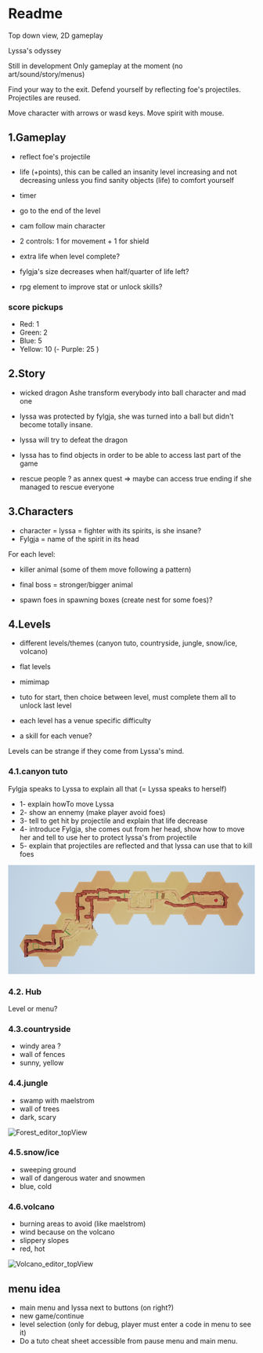 # Readme

Top down view, 2D gameplay

Lyssa's odyssey

Still in development
Only gameplay at the moment (no art/sound/story/menus)

Find your way to the exit. Defend yourself by reflecting foe's projectiles. Projectiles are reused.

Move character with arrows or wasd keys. Move spirit with mouse.


## 1.Gameplay

- reflect foe's projectile
- life (+points), this can be called an insanity level increasing and not decreasing unless you find sanity objects (life) to comfort yourself
- timer
- go to the end of the level
- cam follow main character
- 2 controls: 1 for movement + 1 for shield

- extra life when level complete?
- fylgja's size decreases when half/quarter of life left?
- rpg element to improve stat or unlock skills?

### score pickups

- Red: 1
- Green: 2
- Blue: 5
- Yellow: 10
(- Purple: 25 )


## 2.Story

- wicked dragon Ashe transform everybody into ball character and mad one
- lyssa was protected by fylgja, she was turned into a ball but didn't become totally insane.
- lyssa will try to defeat the dragon
- lyssa has to find objects in order to be able to access last part of the game

- rescue people ? as annex quest => maybe can access true ending if she managed to rescue everyone


## 3.Characters

- character = lyssa = fighter with its spirits, is she insane?
- Fylgja = name of the spirit in its head

For each level:
- killer animal (some of them move following a pattern)
- final boss = stronger/bigger animal

- spawn foes in spawning boxes (create nest for some foes)?


## 4.Levels
- different levels/themes (canyon tuto, countryside, jungle, snow/ice, volcano)
- flat levels
- mimimap
- tuto for start, then choice between level, must complete them all to unlock last level
- each level has a venue specific difficulty

- a skill for each venue?

Levels can be strange if they come from Lyssa's mind.

### 4.1.canyon tuto

Fylgja speaks to Lyssa to explain all that (= Lyssa speaks to herself)
- 1- explain howTo move Lyssa
- 2- show an ennemy (make player avoid foes)
- 3- tell to get hit by projectile and explain that life decrease
- 4- introduce Fylgja, she comes out from her head, show how to move her and tell to use her to protect lyssa's from projectile
- 5- explain that projectiles are reflected and that lyssa can use that to kill foes

![Canyon_editor_topView](Media/Canyon_editor_topView.PNG)

### 4.2. Hub

Level or menu?

### 4.3.countryside

- windy area ?
- wall of fences
- sunny, yellow

### 4.4.jungle

- swamp with maelstrom
- wall of trees
- dark, scary

![Forest_editor_topView](Media/Forest_editor_topView.PNG)

### 4.5.snow/ice

- sweeping ground
- wall of dangerous water and snowmen
- blue, cold

### 4.6.volcano

- burning areas to avoid (like maelstrom)
- wind because on the volcano
- slippery slopes
- red, hot

![Volcano_editor_topView](Media/Volcano_editor_topView.PNG)

## menu idea

- main menu and lyssa next to buttons (on right?)
- new game/continue
- level selection (only for debug, player must enter a code in menu to see it)
- Do a tuto cheat sheet accessible from pause menu and main menu.
